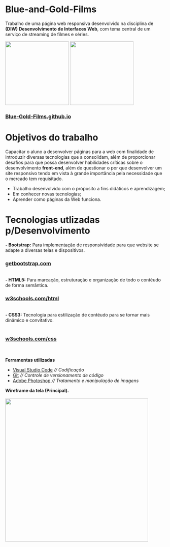# Blue-and-Gold-Films
Trabalho de uma página web responsiva desenvolvido na disciplina de **(DIW) Desenvolvimento de Interfaces Web**, com tema central de um serviço de streaming de filmes e séries.

<img src="https://user-images.githubusercontent.com/71523671/163729223-d0486073-ac88-48fe-b08f-91d2fb3f21df.png" width="200">
<img src="https://user-images.githubusercontent.com/71523671/164542587-29ad1c35-49a3-4026-83b5-12e2e246c45c.png" width="200">
<h3><a href="https://nicolasmatheusferreira.github.io/Blue-and-Gold-Films/">Blue-Gold-Films.github.io</a></h3>

# Objetivos do trabalho

Capacitar o aluno a desenvolver páginas para a web com finalidade de introduzir diversas tecnologias que a consolidam, além de proporcionar desafios para que possa desenvolver habilidades críticas sobre o desenvolvimento **front-end**, além de questionar o por que desenvolver um site responsivo tendo em vista à grande importância pela necessidade que o mercado tem requisitado.

- Trabalho desenvolvido com o próposito a fins didáticos e aprendizagem;
- Em conhecer novas tecnologias;
- Aprender como páginas da Web funciona.

# Tecnologias utlizadas p/Desenvolvimento
**- Bootstrap:** Para implementação de responsividade para que website se adapte a diversas telas e dispositivos.<br>
    <h3><a href="https://getbootstrap.com/">getbootstrap.com</a></h3><br>
**- HTML5:** Para marcação, estruturação e organização de todo o contéudo de forma semântica.<br>
    <h3><a href="https://www.w3schools.com/html/">w3schools.com/html</a></h3><br>
**- CSS3:** Tecnologia para estilização de contéudo para se tornar mais dinâmico e convitativo.<br><br>
    <h3><a href="https://www.w3schools.com/css/">w3schools.com/css</a></h3><br>

**Ferramentas utilizadas**<br>
- <a href="#">Visual Studio Code</a> _// Codificação_
- <a href="#">Git</a> _// Controle de versionamento de código_
- <a href="#">Adobe Photoshop</a> _// Tratamento e manipulação de imagens_

**Wireframe da tela (Principal).**<br><br>
<img src="https://user-images.githubusercontent.com/71523671/163730031-7d4d9b57-36f7-4944-927d-d4126ff5779a.jpg" width="450">
